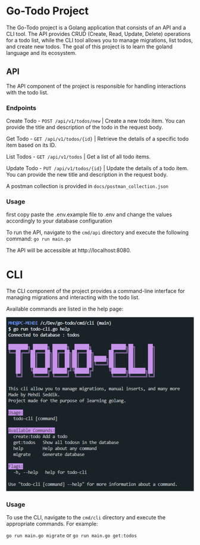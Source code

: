 # Go-Todo Project

The Go-Todo project is a Golang application that consists of an API and a CLI tool. The API provides CRUD (Create, Read, Update, Delete) operations for a todo list, while the CLI tool allows you to manage migrations, list todos, and create new todos.
The goal of this project is to learn the goland language and its ecosystem.

## API

The API component of the project is responsible for handling interactions with the todo list. 

### Endpoints

Create Todo - `POST /api/v1/todos/new` |
Create a new todo item. You can provide the title and description of the todo in the request body.

Get Todo - `GET /api/v1/todos/{id}` |
Retrieve the details of a specific todo item based on its ID.

List Todos - `GET /api/v1/todos` |
Get a list of all todo items.

Update Todo - `PUT /api/v1/todos/{id}` |
Update the details of a todo item. You can provide the new title and description in the request body.

A postman collection is provided in `docs/postman_collection.json`

### Usage

first copy paste the .env.example file to .env and change the values accordingly to your database configuration

To run the API, navigate to the `cmd/api` directory and execute the following command:
`go run main.go`

The API will be accessible at http://localhost:8080.

# CLI

The CLI component of the project provides a command-line interface for managing migrations and interacting with the todo list.

Available commands are listed in the help page:

![CLI Help page](./docs/cli-help.png)

### Usage

To use the CLI, navigate to the `cmd/cli` directory and execute the appropriate commands. For example:

`go run main.go migrate`
or
`go run main.go get:todos`
